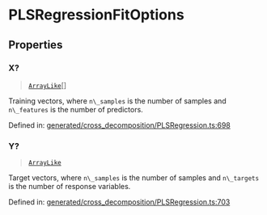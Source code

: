 # PLSRegressionFitOptions

## Properties

### X?

> [`ArrayLike`](../types/ArrayLike.md)[]

Training vectors, where `n\_samples` is the number of samples and `n\_features` is the number of predictors.

Defined in:  [generated/cross\_decomposition/PLSRegression.ts:698](https://github.com/transitive-bullshit/scikit-learn-ts/blob/122b3c0/packages/sklearn/src/generated/cross_decomposition/PLSRegression.ts#L698)

### Y?

> [`ArrayLike`](../types/ArrayLike.md)

Target vectors, where `n\_samples` is the number of samples and `n\_targets` is the number of response variables.

Defined in:  [generated/cross\_decomposition/PLSRegression.ts:703](https://github.com/transitive-bullshit/scikit-learn-ts/blob/122b3c0/packages/sklearn/src/generated/cross_decomposition/PLSRegression.ts#L703)
